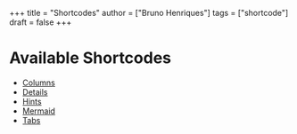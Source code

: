 +++
title = "Shortcodes"
author = ["Bruno Henriques"]
tags = ["shortcode"]
draft = false
+++

# Available Shortcodes

- [Columns](shortcode-for-columns.md)
- [Details](shortcode-for-details.md)
- [Hints](shortcode-for-hints.md)
- [Mermaid](shortcode-for-mermaid.md)
- [Tabs](shortcode-for-tabs.md)
